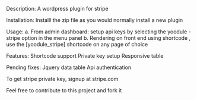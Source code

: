Description: A wordpress plugin for stripe

Installation: Installl the zip file as you would normally install a new plugin

Usage:
a. From admin dashboard: setup api keys by selecting the yoodule - stripe option in the menu panel
b. Rendering on front end using shortcode , use the [yoodule_stripe] shortcode on any page of choice

Features:
Shortcode support
Private key setup
Responsive table

Pending fixes:
Jquery data table
Api authentication

To get stripe private key, signup at stripe.com

Feel free to contribute to this project and fork it
